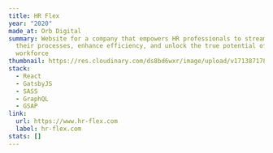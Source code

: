 ```yaml
---
title: HR Flex
year: "2020"
made_at: Orb Digital
summary: Website for a company that empowers HR professionals to streamline
  their processes, enhance efficiency, and unlock the true potential of their
  workforce
thumbnail: https://res.cloudinary.com/ds8bd6wxr/image/upload/v1713871783/my-portfolio/Screenshot_2024-04-23_at_12.27.42_fshrsb.png
stack:
  - React
  - GatsbyJS
  - SASS
  - GraphQL
  - GSAP
link:
  url: https://www.hr-flex.com
  label: hr-flex.com
stats: []
---
```

